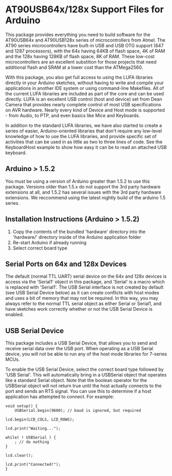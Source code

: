 AT90USB64x/128x Support Files for Arduino
=========================================

This package provides everything you need to build software for the AT90USB64x and AT90USB128x series of microcontrollers from Atmel.  The AT90 series microcontrollers have built-in USB and USB OTG support (647 and 1287 processors), with the 64x having 64KB of flash space, 4K of RAM and the 128x having 128KB of flash space, 8K of RAM.  These low-cost microcontrollers are an excellent substition for those projects that need additional flash and SRAM at a lower cost than the ATMega2560.

With this package, you also get full access to using the LUFA libraries directly in your Arduino sketches, without having to write and compile your applications in another IDE system or using command-line Makefiles.  All of the current LUFA libraries are included as part of the core and can be used directly. LUFA is an excellent USB control (host and device) set from Dean Camera that provides nearly complete control of most USB specifications on AVR hardware.  Nearly every kind of Device and Host mode is supported - from Audio, to PTP, and even basics like Mice and Keyboards.

In addition to the standard LUFA libraries, we have also started to create a series of easier, Arduino-oriented libraries that don't require any low-level knowledge of how to use the LUFA libraries, and provide specific set of activities that can be used in as little as two to three lines of code.  See the KeyboardHost example to show how easy it can be to read an attached USB keyboard.
 
Arduino > 1.5.2
---------------
You must be using a version of Arduino greater than 1.5.2 to use this package.  Versions older than 1.5.x do not support the 3rd party hardware extensions at all, and 1.5.2 has several issues with the 3rd party hardware extensions.  We reccommend using the latest nightly build of the arduino 1.5 series.

Installation Instructions (Arduino > 1.5.2)
-------------------------

1. Copy the contents of the bundled 'hardware' directory into the 'hardware/' directory inside of the Arduino application folder
2. Re-start Arduino if already running
3. Select correct board type


Serial Ports on 64x and 128x Devices
-----------------

The default (normal TTL UART) serial device on the 64x and 128x devices is access via the 'Serial1' object in this package, and 'Serial' is a macro which is replaced with 'Serial1'.  The USB Serial interface is not created by default (see USB Serial Device below) as it can create conflicts with host modes and uses a bit of memory that may not be required.  In this way, you may always refer to the normal TTL serial object as either Serial or Serial1, and have sketches work correctly whether or not the USB Serial Device is enabled.
 
USB Serial Device
-----------------

This package includes a USB Serial Device, that allows you to send and receive serial data over the USB port.  When operating as a USB Serial device, you will not be able to run any of the host mode libraries for 7-series MCUs.  

To enable the USB Serial Device, select the correct board type followed by 'USB Serial'.  This will automatically bring in a USBSerial object that operates like a standard Serial object.  Note that the boolean operator for the USBSerial object will not return true until the host actually connects to the port and sends an RTS signal.  You can use this to determine if a host application has attempted to connect.  For example:

    void setup() {
    	USBSerial.begin(9600); // baud is ignored, but required
	
	lcd.begin(LCD_COLS, LCD_ROWS);

	lcd.print("Waiting...");

	while( ! USBSerial ) {
		; // do nothing
	}

	lcd.clear();

	lcd.print("Connected!");
    }


	


